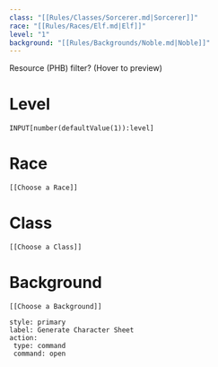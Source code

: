 ```yaml
---
class: "[[Rules/Classes/Sorcerer.md|Sorcerer]]"
race: "[[Rules/Races/Elf.md|Elf]]"
level: "1"
background: "[[Rules/Backgrounds/Noble.md|Noble]]"
---
```

Resource (PHB) filter?
(Hover to preview)
# Level
```meta-bind
INPUT[number(defaultValue(1)):level]
```

# Race
```meta-bind-embed
[[Choose a Race]]
```


# Class
```meta-bind-embed
[[Choose a Class]]
```



# Background
```meta-bind-embed
[[Choose a Background]]
```


```meta-bind-button
style: primary
label: Generate Character Sheet
action:
 type: command
 command: open
```
